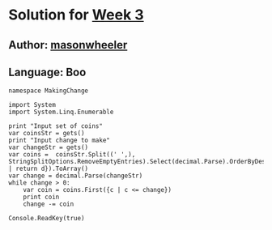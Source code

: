 # Solution for [Week 3](./)
## Author: [masonwheeler](https://what.thedailywtf.com/user/masonwheeler)

<a name="Boo"></a>
## Language: Boo

```
namespace MakingChange

import System
import System.Linq.Enumerable

print "Input set of coins"
var coinsStr = gets()
print "Input change to make"
var changeStr = gets()
var coins =  coinsStr.Split((' ',), StringSplitOptions.RemoveEmptyEntries).Select(decimal.Parse).OrderByDescending({d | return d}).ToArray()
var change = decimal.Parse(changeStr)
while change > 0:
	var coin = coins.First({c | c <= change})
	print coin
	change -= coin

Console.ReadKey(true)
```
